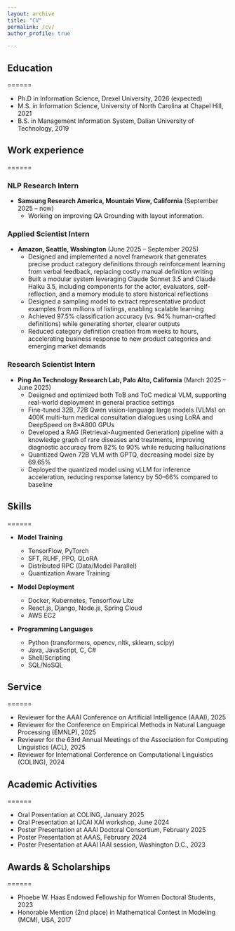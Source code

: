 ```yaml
---
layout: archive
title: "CV"
permalink: /cv/
author_profile: true

---
```




## Education
======
* Ph.D in Information Science, Drexel University, 2026 (expected)
* M.S. in Information Science, University of North Carolina at Chapel Hill, 2021
* B.S. in Management Information System, Dalian University of Technology, 2019

## Work experience
======
### NLP Research Intern
* **Samsung Research America, Mountain View, California** (September 2025 – now)
  * Working on improving QA Grounding with layout information.

### Applied Scientist Intern
* **Amazon, Seattle, Washington** (June 2025 – September 2025)
  * Designed and implemented a novel framework that generates precise product category definitions through reinforcement learning from verbal feedback, replacing costly manual definition writing
  * Built a modular system leveraging Claude Sonnet 3.5 and Claude Haiku 3.5, including components for the actor, evaluators, self-reflection, and a memory module to store historical reflections
  * Designed a sampling model to extract representative product examples from millions of listings, enabling scalable learning
  * Achieved 97.5% classification accuracy (vs. 94% human-crafted definitions) while generating shorter, clearer outputs
  * Reduced category definition creation from weeks to hours, accelerating business response to new product categories and emerging market demands

### Research Scientist Intern
* **Ping An Technology Research Lab, Palo Alto, California** (March 2025 – June 2025)
  * Designed and optimized both ToB and ToC medical VLM, supporting real-world deployment in general practice settings
  * Fine-tuned 32B, 72B Qwen vision-language large models (VLMs) on 400K multi-turn medical consultation dialogues using LoRA and DeepSpeed on 8×A800 GPUs
  * Developed a RAG (Retrieval-Augmented Generation) pipeline with a knowledge graph of rare diseases and treatments, improving diagnostic accuracy from 82% to 90% while reducing hallucinations
  * Quantized Qwen 72B VLM with GPTQ, decreasing model size by 69.65%
  * Deployed the quantized model using vLLM for inference acceleration, reducing response latency by 50–66% compared to baseline
  
## Skills
======

* **Model Training**
  * TensorFlow, PyTorch
  * SFT, RLHF, PPO, QLoRA
  * Distributed RPC (Data/Model Parallel)
  * Quantization Aware Training

* **Model Deployment**
  * Docker, Kubernetes, Tensorflow Lite
  * React.js, Django, Node.js, Spring Cloud
  * AWS EC2

* **Programming Languages**
  * Python (transformers, opencv, nltk, sklearn, scipy)
  * Java, JavaScript, C, C#
  * Shell/Scripting
  * SQL/NoSQL

## Service
======

* Reviewer for the AAAI Conference on Artificial Intelligence (AAAI), 2025
* Reviewer for the Conference on Empirical Methods in Natural Language Processing (EMNLP), 2025
* Reviewer for the 63rd Annual Meetings of the Association for Computing Linguistics (ACL), 2025
* Reviewer for International Conference on Computational Linguistics (COLING), 2024

## Academic Activities
======

* Oral Presentation at COLING, January 2025
* Oral Presentation at IJCAI XAI workshop, June 2024
* Poster Presentation at AAAI Doctoral Consortium, February 2025
* Poster Presentation at AAAS, February 2024
* Poster Presentation at AAAI IAAI session, Washington D.C., 2023

## Awards & Scholarships
======

* Phoebe W. Haas Endowed Fellowship for Women Doctoral Students, 2023
* Honorable Mention (2nd place) in Mathematical Contest in Modeling (MCM), USA, 2017
